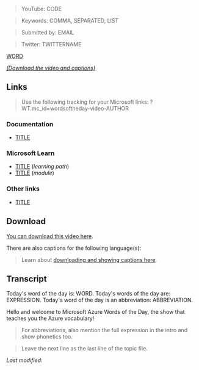 > YouTube: CODE

> Keywords: COMMA, SEPARATED, LIST

> Submitted by: EMAIL

> Twitter: TWITTERNAME

[WORD](/topic/WORD)

<!-- YOUTUBEEMBED -->

[*(Download the video and captions)*](#download)

## Links

> Use the following tracking for your Microsoft links: ?WT.mc_id=wordsoftheday-video-AUTHOR

### Documentation

- [TITLE](LINK)

### Microsoft Learn

- [TITLE](LINK) (*learning path*)
- [TITLE](LINK) (*module*)

### Other links

- [TITLE](LINK)

<a id="download"></a>

## Download

[You can download this video here](<!-- DOWNLOAD -->).

There are also captions for the following language(s):

<!-- DOWNLOAD-CAPTIONS -->

> Learn about [downloading and showing captions here](/captions).

## Transcript

Today's word of the day is: WORD. 
Today's words of the day are: EXPRESSION. 
Today's word of the day is an abbreviation: ABBREVIATION. 

Hello and welcome to Microsoft Azure Words of the Day, the show that teaches you the Azure vocabulary!

> For abbreviations, also mention the full expression in the intro and show phonetics too.

> Leave the next line as the last line of the topic file.

*Last modified: <!-- DATETIME -->*
